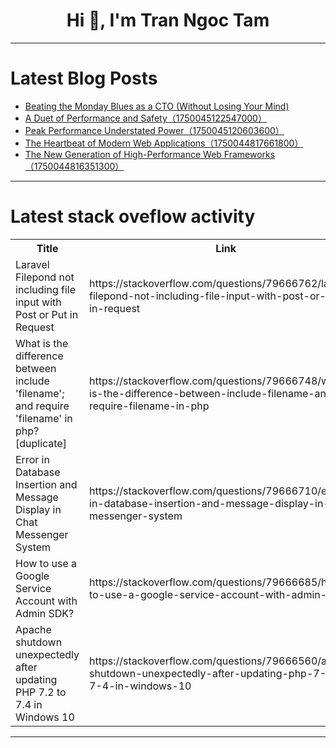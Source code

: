 <h1 align="center">Hi 👋, I'm Tran Ngoc Tam</h1>

---

# Latest Blog Posts 
<!-- BLOG-POST-LIST:START -->
- [Beating the Monday Blues as a CTO &lpar;Without Losing Your Mind&rpar;](https://dev.to/doozieakshay/beating-the-monday-blues-as-a-cto-without-losing-your-mind-1aan)
- [A Duet of Performance and Safety（1750045122547000）](https://dev.to/member_b06955cb/a-duet-of-performance-and-safety1750045122547000-3g9p)
- [Peak Performance Understated Power（1750045120603600）](https://dev.to/codeqwertyuiop/peak-performance-understated-power1750045120603600-5774)
- [The Heartbeat of Modern Web Applications（1750044817661800）](https://dev.to/member_b06955cb/the-heartbeat-of-modern-web-applications1750044817661800-1cj3)
- [The New Generation of High-Performance Web Frameworks（1750044816351300）](https://dev.to/codeqwertyuiop/the-new-generation-of-high-performance-web-frameworks1750044816351300-3pcc)
<!-- BLOG-POST-LIST:END -->

---

# Latest stack oveflow activity
<table>
  <tr><th>Title</th><th>Link</th></tr>
  <!-- STACKOVERFLOW:START --><tr><td>Laravel Filepond not including file input with Post or Put in Request</td><td>https://stackoverflow.com/questions/79666762/laravel-filepond-not-including-file-input-with-post-or-put-in-request</td></tr><tr><td>What is the difference between include &#39;filename&#39;; and require &#39;filename&#39; in php? [duplicate]</td><td>https://stackoverflow.com/questions/79666748/what-is-the-difference-between-include-filename-and-require-filename-in-php</td></tr><tr><td>Error in Database Insertion and Message Display in Chat Messenger System</td><td>https://stackoverflow.com/questions/79666710/error-in-database-insertion-and-message-display-in-chat-messenger-system</td></tr><tr><td>How to use a Google Service Account with Admin SDK?</td><td>https://stackoverflow.com/questions/79666685/how-to-use-a-google-service-account-with-admin-sdk</td></tr><tr><td>Apache shutdown unexpectedly after updating PHP 7.2 to 7.4 in Windows 10</td><td>https://stackoverflow.com/questions/79666560/apache-shutdown-unexpectedly-after-updating-php-7-2-to-7-4-in-windows-10</td></tr><!-- STACKOVERFLOW:END -->
</table>

---


